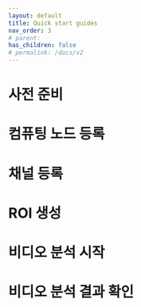 ```yaml
---
layout: default
title: Quick start guides
nav_order: 3
# parent: 
has_children: false
# permalink: /docs/v2
---
```


# 사전 준비


# 컴퓨팅 노드 등록


# 채널 등록


# ROI 생성


# 비디오 분석 시작


# 비디오 분석 결과 확인